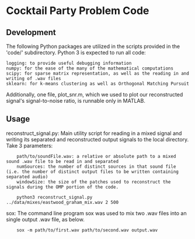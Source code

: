 # Cocktail Party Problem Code

## Development
The following Python packages are utilized in the scripts provided in the 'code/' subdirectory. Python 3 is expected to run all code:

	logging: to provide useful debugging information
	numpy: for the ease of the many of the mathematical computations	 
	scipy: for sparse matrix representation, as well as the reading in and writing of .wav files
	sklearn: for k-means clustering as well as Orthogonal Matching Pursuit

Additionally, one file, plot_snr.m, which we used to plot our reconstructed signal's signal-to-noise ratio, is runnable only in MATLAB.

## Usage
reconstruct_signal.py:
	Main utility script for reading in a mixed signal and writing its separated and reconstructed output signals to the local directory. Take 3 parameters:

		path/to/soundFile.wav: a relative or absolute path to a mixed sound .wav file to be read in and separated
		numSources: the number of distinct sources in that sound file (i.e. the number of distinct output files to be written containing separated audio)
		windowSize: the size of the patches used to reconstruct the signals during the OMP portion of the code.

		python3 reconstruct_signal.py ../data/mixes/eastwood_graham_mix.wav 2 500		

sox:
	The command line program sox was used to mix two .wav files into an single output .wav file, as below. 

		sox -m path/to/first.wav path/to/second.wav output.wav 

